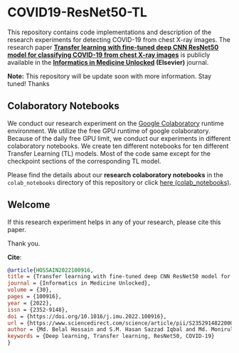 # COVID19-ResNet50-TL

This repository contains code implementations and description of the research experiments for detecting COVID-19 from chest X-ray images. The research paper **[Transfer learning with fine-tuned deep CNN ResNet50 model for classifying COVID-19 from chest X-ray images](https://www.sciencedirect.com/science/article/pii/S235291482200065X)** is publicly available in the **[Informatics in Medicine Unlocked](https://www.sciencedirect.com/journal/informatics-in-medicine-unlocked) (Elsevier)** journal.

**Note:** This repository will be update soon with more information.
Stay tuned! Thanks

## Colaboratory Notebooks

We conduct our research experiment on the [Google Colaboratory](https://colab.research.google.com/) runtime environment. We utilize the free GPU runtime of google colaboratory. Because of the daily free GPU limit, we conduct our experiments in different colaboratory notebooks. We create ten different notebooks for ten different Transfer Learning (TL) models. Most of the code same except for the checkpoint sections of the corresponding TL model.

Please find the details about our **research colaboratory notebooks** in the `colab_notebooks` directory of this repository or click [here (colab_notebooks)](./colab_notebooks/README.md).

## Welcome

If this research experiment helps in any of your research, please cite this paper.

Thank you.

**Cite**:

```BibTex
@article{HOSSAIN2022100916,
title = {Transfer learning with fine-tuned deep CNN ResNet50 model for classifying COVID-19 from chest X-ray images},
journal = {Informatics in Medicine Unlocked},
volume = {30},
pages = {100916},
year = {2022},
issn = {2352-9148},
doi = {https://doi.org/10.1016/j.imu.2022.100916},
url = {https://www.sciencedirect.com/science/article/pii/S235291482200065X},
author = {Md. Belal Hossain and S.M. Hasan Sazzad Iqbal and Md. Monirul Islam and Md. Nasim Akhtar and Iqbal H. Sarker},
keywords = {Deep learning, Transfer learning, ResNet50, COVID-19}
}
```
